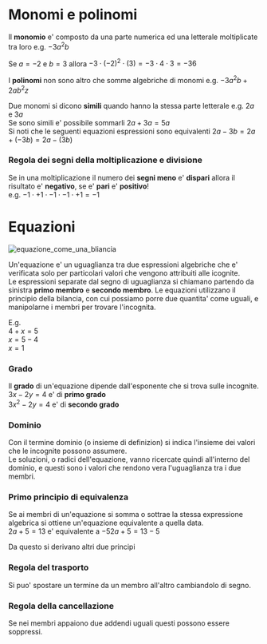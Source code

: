 # Monomi e polinomi

Il **monomio** e' composto da una parte numerica ed una letterale moltiplicate tra loro e.g. $-3a^2b$  

Se $a = -2$ e $b = 3$ allora $-3\cdot(-2)^2\cdot(3)=-3\cdot4\cdot3 = -36$  

I **polinomi** non sono altro che somme algebriche di monomi e.g. $-3a^2b + 2ab^2z$  

Due monomi si dicono **simili** quando hanno la stessa parte letterale e.g. $2a$ e $3a$  
Se sono simili e' possibile sommarli $2a + 3a = 5a$  
Si noti che le seguenti equazioni espressioni sono equivalenti $2a - 3b = 2a + (-3b) = 2a - (3b)$  


### Regola dei segni della moltiplicazione e divisione

Se in una moltiplicazione il numero dei **segni meno** e' **dispari** allora il risultato e' **negativo**, se e' **pari** e' **positivo**!  
e.g. $-1 \cdot +1 \cdot -1 \cdot -1 \cdot +1= -1$  


# Equazioni

![equazione_come_una_bliancia](https://user-images.githubusercontent.com/7195133/196803194-fa41038c-2fd7-497e-8d08-5840f27a62c2.jpg)  

Un'equazione e' un uguaglianza tra due espressioni algebriche che e' verificata solo per particolari valori che vengono attribuiti alle icognite.  
Le espressioni separate dal segno di uguaglianza si chiamano partendo da sinistra **primo membro** e **secondo membro**.
Le equazioni utilizzano il principio della bilancia, con cui possiamo porre due quantita' come uguali, e manipolarne i membri per trovare l'incognita.  

E.g.  
$4 + x = 5$  
$x = 5 - 4$  
$x = 1$  

### Grado  

Il **grado** di un'equazione dipende dall'esponente che si trova sulle incognite.  
$3x - 2y = 4$ e' di **primo grado**  
$3x^2 - 2y = 4$ e' di **secondo grado** 

### Dominio  

Con il termine dominio (o insieme di definizion) si indica l'insieme dei valori che le incognite possono assumere.  
Le soluzioni, o radici dell'equazione, vanno ricercate quindi all'interno del dominio, e questi sono i valori che rendono vera l'uguaglianza tra i due membri.

### Primo principio di equivalenza  

Se ai membri di un'equazione si somma o sottrae la stessa expressione algebrica si ottiene un'equazione equivalente a quella data.  
$2a + 5 = 13$ e' equivalente a $-5 2a + 5 = 13 -5$  

Da questo si derivano altri due principi

### Regola del trasporto  

Si puo' spostare un termine da un membro all'altro cambiandolo di segno.  

### Regola della cancellazione  

Se nei membri appaiono due addendi uguali questi possono essere soppressi.  


